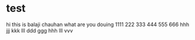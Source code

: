 # test
hi this is balaji chauhan 
what are you douing 
1111  222 333 444 555 666 
hhh jjj kkk lll ddd ggg hhh  lll  vvv
